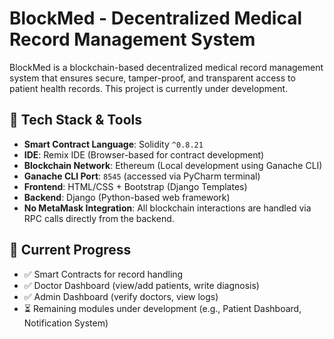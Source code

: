# BlockMed - Decentralized Medical Record Management System
BlockMed is a blockchain-based decentralized medical record management system that ensures secure, tamper-proof, and transparent access to patient health records. This project is currently under development.

## 🔧 Tech Stack & Tools
- **Smart Contract Language**: Solidity `^0.8.21`
- **IDE**: Remix IDE (Browser-based for contract development)
- **Blockchain Network**: Ethereum (Local development using Ganache CLI)
- **Ganache CLI Port**: `8545` (accessed via PyCharm terminal)
- **Frontend**: HTML/CSS + Bootstrap (Django Templates)
- **Backend**: Django (Python-based web framework)
- **No MetaMask Integration**: All blockchain interactions are handled via RPC calls directly from the backend.

## 📌 Current Progress

- ✅ Smart Contracts for record handling
- ✅ Doctor Dashboard (view/add patients, write diagnosis)
- ✅ Admin Dashboard (verify doctors, view logs)
- ⏳ Remaining modules under development (e.g., Patient Dashboard, Notification System)
